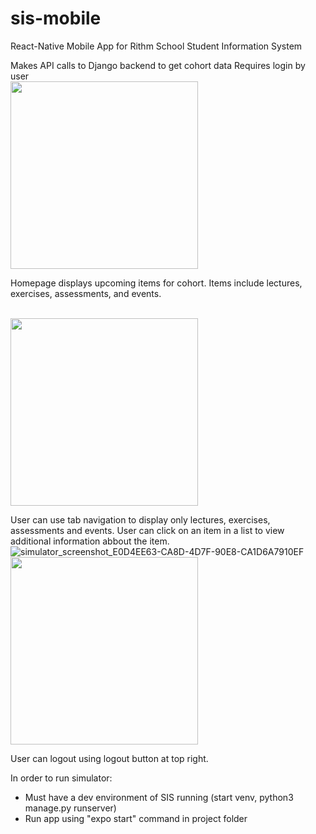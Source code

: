 # sis-mobile

React-Native Mobile App for Rithm School Student Information System

Makes API calls to Django backend to get cohort data
Requires login by user
<br /><img src="https://user-images.githubusercontent.com/728518/186285927-857f20e9-fd80-496f-818f-323e8151c5a7.png" width="300" />

Homepage displays upcoming items for cohort. Items include lectures, exercises, assessments, and events.

<br /><img src="https://user-images.githubusercontent.com/728518/186285838-a276f7b8-59a1-4a17-b228-9ebd0cd80eab.png" width="300" />

User can use tab navigation to display only lectures, exercises, assessments and events.
User can click on an item in a list to view additional information abbout the item.
![simulator_screenshot_E0D4EE63-CA8D-4D7F-90E8-CA1D6A7910EF](https://user-images.githubusercontent.com/728518/186285880-2c7bf028-8825-4707-9b8d-07375ed5910d.png)
<br /><img src="https://user-images.githubusercontent.com/728518/186285880-2c7bf028-8825-4707-9b8d-07375ed5910d.png" width="300" />

User can logout using logout button at top right.

In order to run simulator:
- Must have a dev environment of SIS running (start venv, python3 manage.py runserver)
- Run app using "expo start" command in project folder
